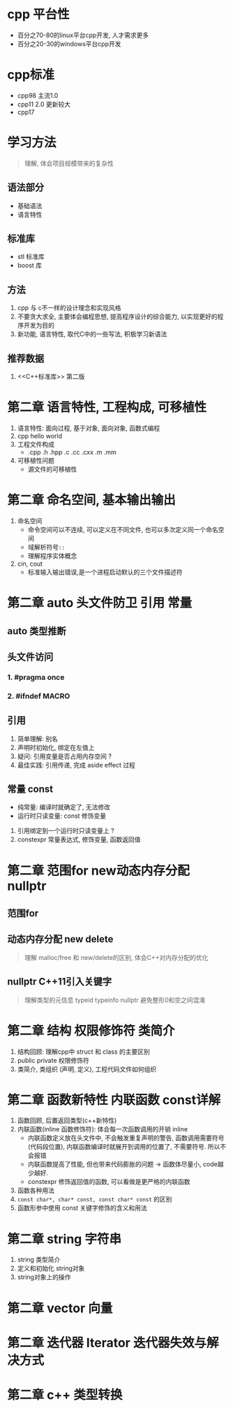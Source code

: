 # cpp 平台性
- 百分之70-80的linux平台cpp开发, 人才需求更多
- 百分之20-30的windows平台cpp开发

# cpp标准
- cpp98 主流1.0
- cpp11 2.0 更新较大
- cpp17


# 学习方法
> 理解, 体会项目规模带来的复杂性
## 语法部分
- 基础语法
- 语言特性

## 标准库
- stl 标准库
- boost 库

## 方法 
1. cpp 与 c不一样的设计理念和实现风格
2. 不要贪大求全, 主要体会编程思想, 提高程序设计的综合能力, 以实现更好的程序开发为目的
3. 新功能, 语言特性, 取代C中的一些写法, 积极学习新语法


## 推荐数据
1. <<C++标准库>> 第二版


# 第二章 语言特性, 工程构成, 可移植性
1. 语言特性: 面向过程, 基于对象, 面向对象, 函数式编程
2. cpp hello world
3. 工程文件构成
    - .cpp .h .hpp .c .cc .cxx .m .mm
4. 可移植性问题
    - 源文件的可移植性

# 第二章 命名空间, 基本输出输出
1. 命名空间
    - 命令空间可以不连续, 可以定义在不同文件, 也可以多次定义同一个命名空间
    - 域解析符号`::`
    - 理解程序实体概念
2. cin, cout
    - 标准输入输出错误,是一个进程启动默认的三个文件描述符

# 第二章 auto 头文件防卫 引用 常量
## auto 类型推断

## 头文件访问
### 1. #pragma once
### 2. #ifndef MACRO

## 引用
1. 简单理解: 别名
2. 声明时初始化, 绑定在左值上
3. 疑问: 引用变量是否占用内存空间 ?
4. 最佳实践: 引用传递, 完成 aside effect 过程

## 常量 const
- 纯常量: 编译时就确定了, 无法修改
- 运行时只读变量: const 修饰变量
1. 引用绑定到一个运行时只读变量上 ?
2. constexpr 常量表达式, 修饰变量, 函数返回值

# 第二章 范围for new动态内存分配 nullptr
## 范围for

## 动态内存分配 new delete
> 理解 malloc/free 和 new/delete的区别, 体会C++对内存分配的优化

## nullptr C++11引入关键字
> 理解类型的元信息 typeid typeinfo
> nullptr 避免整形0和空之间混淆

# 第二章 结构 权限修饰符 类简介
1. 结构回顾: 理解cpp中 struct 和 class 的主要区别
2. public private 权限修饰符
3. 类简介, 类组织 (声明, 定义), 工程代码文件如何组织

# 第二章 函数新特性 内联函数 const详解
1. 函数回顾, 后置返回类型(c++新特性)
2. 内联函数(inline 函数修饰符): 体会每一次函数调用的开销 inline
   - 内联函数定义放在头文件中, 不会触发重复声明的警告, 函数调用需要符号(代码段位置), 内联函数编译时就展开到调用的位置了, 不需要符号. 所以不会报错
   - 内联函数提高了性能, 但也带来代码膨胀的问题 -> 函数体尽量小, code越少越好. 
   - constexpr 修饰返回值的函数, 可以看做是更严格的内联函数
3. 函数各种用法
4. `const char*, char* const, const char* const` 的区别
5. 函数形参中使用 const 关键字修饰的含义和用法

# 第二章 string 字符串
1. string 类型简介
2. 定义和初始化 string对象
3. string对象上的操作

# 第二章 vector 向量

# 第二章 迭代器 Iterator 迭代器失效与解决方式

# 第二章 c++ 类型转换